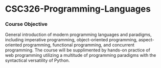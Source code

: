 # CSC326-Programming-Languages
### Course Objective
General introduction of modern programming languages and paradigms, including imperative programming, object-oriented programming, aspect-oriented programming, functional programming, and concurrent programming. The course will be supplimented by hands-on practice of web programming utilizing a multitude of programming paradigms with the syntactical versatility of Python.
